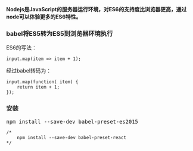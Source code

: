 **Nodejs是JavaScript的服务器运行环境，对ES6的支持度比浏览器更高，通过node可以体验更多的ES6特性。**

### babel将ES5转为ES5到浏览器环境执行

ES6的写法：

    input.map(item => item + 1);

经过babel转码为：

    input.map(function( item) {
        return item + 1;
    });


### 安装
<pre>npm install --save-dev babel-preset-es2015</pre>

    /*
        npm install --save-dev babel-preset-react
    */
